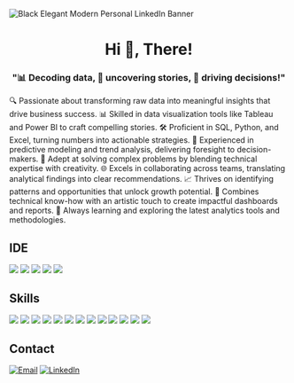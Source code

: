 ![Black Elegant Modern Personal LinkedIn Banner](https://github.com/user-attachments/assets/36f8a3bd-70d7-4ce4-b579-8530dd7e3e07)

<h1 align="center">Hi 👋, There!
<h3 align="center">"📊 Decoding data, 📖 uncovering stories, 🚀 driving decisions!"</h3>



🔍 Passionate about transforming raw data into meaningful insights that drive business success.
📊 Skilled in data visualization tools like Tableau and Power BI to craft compelling stories.
🛠 Proficient in SQL, Python, and Excel, turning numbers into actionable strategies.
🔮 Experienced in predictive modeling and trend analysis, delivering foresight to decision-makers.
🌟 Adept at solving complex problems by blending technical expertise with creativity.
🌐 Excels in collaborating across teams, translating analytical findings into clear recommendations.
📈 Thrives on identifying patterns and opportunities that unlock growth potential.
🎨 Combines technical know-how with an artistic touch to create impactful dashboards and reports.
🚀 Always learning and exploring the latest analytics tools and methodologies.

## IDE
![](https://img.shields.io/badge/Python-FFD43B?style=for-the-badge&logo=python&logoColor=blue) ![](https://img.shields.io/badge/Arduino_IDE-00979D?style=for-the-badge&logo=arduino&logoColor=white) ![](	https://img.shields.io/badge/Colab-F9AB00?style=for-the-badge&logo=googlecolab&color=525252) ![](https://img.shields.io/badge/PyCharm-000000.svg?&style=for-the-badge&logo=PyCharm&logoColor=white) ![](https://img.shields.io/badge/VSCode-0078D4?style=for-the-badge&logo=visual%20studio%20code&logoColor=white)

## Skills
![](https://img.shields.io/badge/Numpy-777BB4?style=for-the-badge&logo=numpy&logoColor=white) ![](https://img.shields.io/badge/Pandas-2C2D72?style=for-the-badge&logo=pandas&logoColor=white) ![](https://img.shields.io/badge/Python-FFD43B?style=for-the-badge&logo=python&logoColor=blue) ![](https://img.shields.io/badge/scikit_learn-F7931E?style=for-the-badge&logo=scikit-learn&logoColor=white) ![](https://img.shields.io/badge/SciPy-654FF0?style=for-the-badge&logo=SciPy&logoColor=white)  ![](https://img.shields.io/badge/Jupyter-F37626.svg?&style=for-the-badge&logo=Jupyter&logoColor=white) ![](https://img.shields.io/badge/Markdown-000000?style=for-the-badge&logo=markdown&logoColor=white) ![](https://img.shields.io/badge/Keras-FF0000?style=for-the-badge&logo=keras&logoColor=white) ![](https://img.shields.io/badge/PyTorch-EE4C2C?style=for-the-badge&logo=pytorch&logoColor=white) ![](https://img.shields.io/badge/Plotly-239120?style=for-the-badge&logo=plotly&logoColor=white) ![](	https://img.shields.io/badge/Astro-0C1222?style=for-the-badge&logo=astro&logoColor=FDFDFE) ![](https://img.shields.io/badge/HTML5-E34F26?style=for-the-badge&logo=html5&logoColor=white) ![](https://img.shields.io/badge/CSS3-1572B6?style=for-the-badge&logo=css3&logoColor=white)

## Contact
[![Email](https://img.shields.io/badge/Gmail-D14836?style=for-the-badge&logo=gmail&logoColor=white)](mailto:sharnappa.work@gmail.com) [![LinkedIn](https://img.shields.io/badge/LinkedIn-0077B5?style=for-the-badge&logo=linkedin&logoColor=white)](https://www.linkedin.com/in/sharnappa-banenola/)

